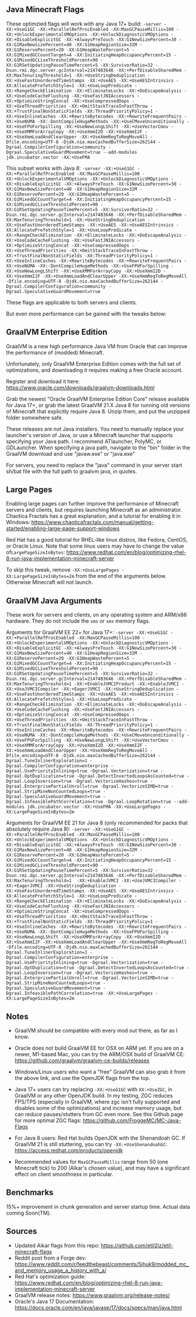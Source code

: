 Java Minecraft Flags
------
These optimzied flags will work with any Java 17+ build: 
```-server -XX:+UseG1GC -XX:+ParallelRefProcEnabled -XX:MaxGCPauseMillis=100 -XX:+UnlockExperimentalVMOptions -XX:+UnlockDiagnosticVMOptions -XX:+DisableExplicitGC -XX:+AlwaysPreTouch -XX:G1NewSizePercent=30 -XX:G1MaxNewSizePercent=40 -XX:G1HeapRegionSize=32M -XX:G1ReservePercent=20 -XX:G1HeapWastePercent=5 -XX:G1MixedGCCountTarget=4 -XX:InitiatingHeapOccupancyPercent=15 -XX:G1MixedGCLiveThresholdPercent=90 -XX:G1RSetUpdatingPauseTimePercent=5 -XX:SurvivorRatio=32 -Dsun.rmi.dgc.server.gcInterval=2147483646 -XX:+PerfDisableSharedMem -XX:MaxTenuringThreshold=1 -XX:+UseStringDeduplication -XX:+UseFastUnorderedTimeStamps -XX:+UseAES -XX:+UseAESIntrinsics -XX:AllocatePrefetchStyle=1 -XX:+UseLoopPredicate -XX:+RangeCheckElimination -XX:+EliminateLocks -XX:+DoEscapeAnalysis -XX:+UseCodeCacheFlushing -XX:+UseFastJNIAccessors -XX:+OptimizeStringConcat -XX:+UseCompressedOops -XX:+UseThreadPriorities -XX:+OmitStackTraceInFastThrow -XX:+TrustFinalNonStaticFields -XX:ThreadPriorityPolicy=1 -XX:+UseInlineCaches -XX:+RewriteBytecodes -XX:+RewriteFrequentPairs -XX:+UseNUMA -XX:-DontCompileHugeMethods -XX:+UseCMoveUnconditionally -XX:+UseFPUForSpilling -XX:+UseNewLongLShift -XX:+UseVectorCmov -XX:+UseXMMForArrayCopy -XX:+UseXmmI2D -XX:+UseXmmI2F -XX:+UseXmmLoadAndClearUpper -XX:+UseXmmRegToRegMoveAll -Dfile.encoding=UTF-8 -Djdk.nio.maxCachedBufferSize=262144 -Dgraal.CompilerConfiguration=community -Dgraal.SpeculativeGuardMovement=true --add-modules jdk.incubator.vector -XX:+UseFMA```

This subset works with Java 8:
```-server -XX:+UseG1GC -XX:+ParallelRefProcEnabled -XX:MaxGCPauseMillis=100 -XX:+UnlockExperimentalVMOptions -XX:+UnlockDiagnosticVMOptions -XX:+DisableExplicitGC -XX:+AlwaysPreTouch -XX:G1NewSizePercent=30 -XX:G1MaxNewSizePercent=40 -XX:G1HeapRegionSize=32M -XX:G1ReservePercent=20 -XX:G1HeapWastePercent=5 -XX:G1MixedGCCountTarget=4 -XX:InitiatingHeapOccupancyPercent=15 -XX:G1MixedGCLiveThresholdPercent=90 -XX:G1RSetUpdatingPauseTimePercent=5 -XX:SurvivorRatio=32 -Dsun.rmi.dgc.server.gcInterval=2147483646 -XX:+PerfDisableSharedMem -XX:MaxTenuringThreshold=1 -XX:+UseStringDeduplication -XX:+UseFastUnorderedTimeStamps -XX:+UseAES -XX:+UseAESIntrinsics -XX:AllocatePrefetchStyle=1 -XX:+UseLoopPredicate -XX:+RangeCheckElimination -XX:+EliminateLocks -XX:+DoEscapeAnalysis -XX:+UseCodeCacheFlushing -XX:+UseFastJNIAccessors -XX:+OptimizeStringConcat -XX:+UseCompressedOops -XX:+UseThreadPriorities -XX:+OmitStackTraceInFastThrow -XX:+TrustFinalNonStaticFields -XX:ThreadPriorityPolicy=1 -XX:+UseInlineCaches -XX:+RewriteBytecodes -XX:+RewriteFrequentPairs -XX:+UseNUMA -XX:-DontCompileHugeMethods -XX:+UseFPUForSpilling -XX:+UseNewLongLShift -XX:+UseXMMForArrayCopy -XX:+UseXmmI2D -XX:+UseXmmI2F -XX:+UseXmmLoadAndClearUpper -XX:+UseXmmRegToRegMoveAll -Dfile.encoding=UTF-8 -Djdk.nio.maxCachedBufferSize=262144 -Dgraal.CompilerConfiguration=community -Dgraal.SpeculativeGuardMovement=true```

These flags are applicable to both servers and clients.

But even more performance can be gained with the tweaks below:

GraalVM Enterprise Edition
------

GraalVM is a new high performance Java VM from Oracle that can improve the performance of (modded) Minecraft.

Unfortunately, only GraalVM Enterprise Edition comes with the full set of optimizations, and downloading it requires making a free Oracle account.

Register and download it here: https://www.oracle.com/downloads/graalvm-downloads.html

Grab the newest "Oracle GraalVM Enterprise Edition Core" release available for Java 17+, or grab the latest GraalVM 21.X Java 8 for running old versions of Minecraft that explicitly require Java 8. Unzip them, and put the unzipped folder somewhere safe.

These releases are *not* Java installers. You need to manually replace your launcher's version of Java, or use a Minecraft launcher that supports specifying your Java path. I recommend ATlauncher, PolyMC, or GDLauncher. When specifying a java path, navigate to the "bin" folder in the GraalVM download and use "javaw.exe" or "java.exe"

For servers, you need to replace the "java" command in your server start sh/bat file with the full path to graalvm java, in quotes.


Large Pages
------

Enabling large pages can further improve the performance of Minecraft servers and clients, but requires launching Minecraft as an administrator. Chaotica Fractals has a great explanation, and a tutorial for enabling it in Windows: https://www.chaoticafractals.com/manual/getting-started/enabling-large-page-support-windows

Red Hat has a good tutorial for RHEL-like linux distros, like Fedora, CentOS, or Oracle Linux. Note that some linux users may have to change the value of`LargePageSizeInBytes`: https://www.redhat.com/en/blog/optimizing-rhel-8-run-java-implementation-minecraft-server

To skip this tweak, remove `-XX:+UseLargePages -XX:LargePageSizeInBytes=2m` from the end of the arguments below. Otherwise Minecraft will not launch.

GraalVM Java Arguments
------

These work for servers and clients, on any operating system and ARM/x86 hardware. They do not include the `xms` or `xmx` memory flags.

Arguments for GraalVM EE 22+ for Java 17+:
```-server -XX:+UseG1GC -XX:+ParallelRefProcEnabled -XX:MaxGCPauseMillis=100 -XX:+UnlockExperimentalVMOptions -XX:+UnlockDiagnosticVMOptions -XX:+DisableExplicitGC -XX:+AlwaysPreTouch -XX:G1NewSizePercent=30 -XX:G1MaxNewSizePercent=40 -XX:G1HeapRegionSize=32M -XX:G1ReservePercent=20 -XX:G1HeapWastePercent=5 -XX:G1MixedGCCountTarget=4 -XX:InitiatingHeapOccupancyPercent=15 -XX:G1MixedGCLiveThresholdPercent=90 -XX:G1RSetUpdatingPauseTimePercent=5 -XX:SurvivorRatio=32 -Dsun.rmi.dgc.server.gcInterval=2147483646 -XX:+PerfDisableSharedMem -XX:MaxTenuringThreshold=1 -XX:+EnableJVMCIProduct -XX:+EnableJVMCI -XX:+UseJVMCICompiler -XX:+EagerJVMCI -XX:+UseStringDeduplication -XX:+UseFastUnorderedTimeStamps -XX:+UseAES -XX:+UseAESIntrinsics -XX:AllocatePrefetchStyle=1 -XX:+UseLoopPredicate -XX:+RangeCheckElimination -XX:+EliminateLocks -XX:+DoEscapeAnalysis -XX:+UseCodeCacheFlushing -XX:+UseFastJNIAccessors -XX:+OptimizeStringConcat -XX:+UseCompressedOops -XX:+UseThreadPriorities -XX:+OmitStackTraceInFastThrow -XX:+TrustFinalNonStaticFields -XX:ThreadPriorityPolicy=1 -XX:+UseInlineCaches -XX:+RewriteBytecodes -XX:+RewriteFrequentPairs -XX:+UseNUMA -XX:-DontCompileHugeMethods -XX:+UseCMoveUnconditionally -XX:+UseFPUForSpilling -XX:+UseNewLongLShift -XX:+UseVectorCmov -XX:+UseXMMForArrayCopy -XX:+UseXmmI2D -XX:+UseXmmI2F -XX:+UseXmmLoadAndClearUpper -XX:+UseXmmRegToRegMoveAll -Dfile.encoding=UTF-8 -Djdk.nio.maxCachedBufferSize=262144 -Dgraal.TuneInlinerExploration=1 -Dgraal.CompilerConfiguration=enterprise -Dgraal.UsePriorityInlining=true -Dgraal.Vectorization=true -Dgraal.OptDuplication=true -Dgraal.DetectInvertedLoopsAsCounted=true -Dgraal.LoopInversion=true -Dgraal.VectorizeHashes=true -Dgraal.EnterprisePartialUnroll=true -Dgraal.VectorizeSIMD=true -Dgraal.StripMineNonCountedLoops=true -Dgraal.SpeculativeGuardMovement=true -Dgraal.InfeasiblePathCorrelation=true -Dgraal.LoopRotation=true --add-modules jdk.incubator.vector -XX:+UseFMA -XX:+UseLargePages -XX:LargePageSizeInBytes=2m```

Arguments for GraalVM EE 21 for Java 8 (only recommended for packs that absolutely require Java 8):
```-server -XX:+UseG1GC -XX:+ParallelRefProcEnabled -XX:MaxGCPauseMillis=100 -XX:+UnlockExperimentalVMOptions -XX:+UnlockDiagnosticVMOptions -XX:+DisableExplicitGC -XX:+AlwaysPreTouch -XX:G1NewSizePercent=30 -XX:G1MaxNewSizePercent=40 -XX:G1HeapRegionSize=32M -XX:G1ReservePercent=20 -XX:G1HeapWastePercent=5 -XX:G1MixedGCCountTarget=4 -XX:InitiatingHeapOccupancyPercent=15 -XX:G1MixedGCLiveThresholdPercent=90 -XX:G1RSetUpdatingPauseTimePercent=5 -XX:SurvivorRatio=32 -Dsun.rmi.dgc.server.gcInterval=2147483646 -XX:+PerfDisableSharedMem -XX:MaxTenuringThreshold=1  -XX:+EnableJVMCI -XX:+UseJVMCICompiler -XX:+EagerJVMCI -XX:+UseStringDeduplication -XX:+UseFastUnorderedTimeStamps -XX:+UseAES -XX:+UseAESIntrinsics -XX:AllocatePrefetchStyle=1 -XX:+UseLoopPredicate -XX:+RangeCheckElimination -XX:+EliminateLocks -XX:+DoEscapeAnalysis -XX:+UseCodeCacheFlushing -XX:+UseFastJNIAccessors -XX:+OptimizeStringConcat -XX:+UseCompressedOops -XX:+UseThreadPriorities -XX:+OmitStackTraceInFastThrow -XX:+TrustFinalNonStaticFields -XX:ThreadPriorityPolicy=1 -XX:+UseInlineCaches -XX:+RewriteBytecodes -XX:+RewriteFrequentPairs -XX:+UseNUMA -XX:-DontCompileHugeMethods -XX:+UseFPUForSpilling -XX:+UseNewLongLShift -XX:+UseXMMForArrayCopy -XX:+UseXmmI2D -XX:+UseXmmI2F -XX:+UseXmmLoadAndClearUpper -XX:+UseXmmRegToRegMoveAll -Dfile.encoding=UTF-8 -Djdk.nio.maxCachedBufferSize=262144 -Dgraal.TuneInlinerExploration=1 -Dgraal.CompilerConfiguration=enterprise -Dgraal.UsePriorityInlining=true -Dgraal.Vectorization=true -Dgraal.OptDuplication=true -Dgraal.DetectInvertedLoopsAsCounted=true -Dgraal.LoopInversion=true -Dgraal.VectorizeHashes=true -Dgraal.EnterprisePartialUnroll=true -Dgraal.VectorizeSIMD=true -Dgraal.StripMineNonCountedLoops=true -Dgraal.SpeculativeGuardMovement=true -Dgraal.InfeasiblePathCorrelation=true -XX:+UseLargePages -XX:LargePageSizeInBytes=2m```

Notes
------
- GraalVM should be compatible with every mod out there, as far as I know.

- Oracle does not build GraalVM EE for OSX on ARM yet. If you are on a newer, M1-based Mac, you can try the ARM/OSX build of GraalVM CE: https://github.com/graalvm/graalvm-ce-builds/releases

- Windows/Linux users who want a "free" GraalVM can also grab it from the above link, and use the OpenJDK flags from the top.

- Java 17+ users can try replacing `-XX:+UseG1GC` with `XX:+UseZGC`, in GraalVM or any other OpenJDK build. In my testing, ZGC reduces FPS/TPS (especially in GraalVM, where zgc isn't fully supported and disables some of the optimizations) and increase memory usage, but can reduce pauses/stutters from GC even more. See this Github page for more optimal ZGC flags: https://github.com/FroggeMC/MC-Java-Flags

- For Java 8 users: Red Hat builds OpenJDK with the Shenandoah GC. If GraalVM 21 is still stuttering, you can try `-XX:+UseShenandoahGC`: https://access.redhat.com/products/openjdk

- Recommended values for `MaxGCPauseMillis` range from 50 (one Minecraft tick) to 200 (Aikar's chosen value), and may have a significant effect on client smoothness in particular. 

Benchmarks
------
15%+ improvement in chunk generation and server startup time. Actual data coming Soon(TM).

Sources
------
- Updated Aikar flags from this repo: https://github.com/etil2jz/etil-minecraft-flags
- Reddit post from a Forge dev: https://www.reddit.com/r/feedthebeast/comments/5jhuk9/modded_mc_and_memory_usage_a_history_with_a/
- Red Hat's optimization guide: https://www.redhat.com/en/blog/optimizing-rhel-8-run-java-implementation-minecraft-server
- GraalVM release notes: https://www.graalvm.org/release-notes/
- Oracle's Java 17 Documentation: https://docs.oracle.com/en/java/javase/17/docs/specs/man/java.html
